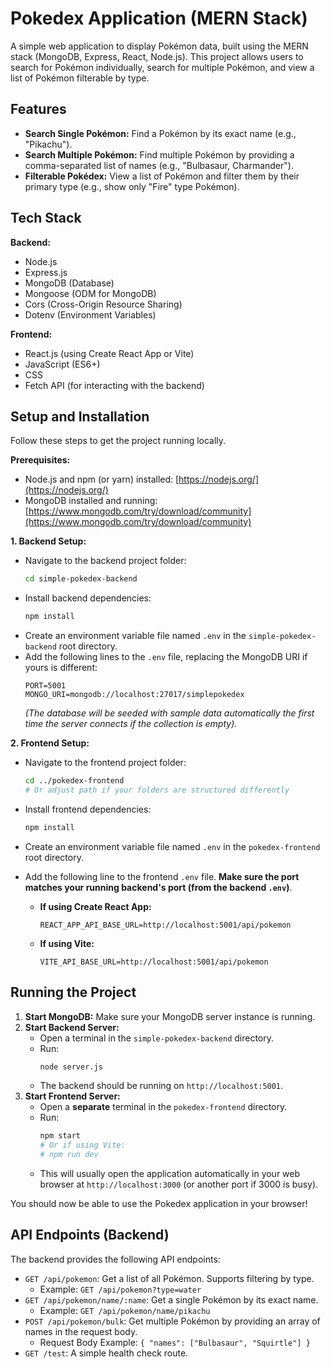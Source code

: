 # Pokedex Application (MERN Stack)

A simple web application to display Pokémon data, built using the MERN stack (MongoDB, Express, React, Node.js). This project allows users to search for Pokémon individually, search for multiple Pokémon, and view a list of Pokémon filterable by type.

## Features

*   **Search Single Pokémon:** Find a Pokémon by its exact name (e.g., "Pikachu").
*   **Search Multiple Pokémon:** Find multiple Pokémon by providing a comma-separated list of names (e.g., "Bulbasaur, Charmander").
*   **Filterable Pokédex:** View a list of Pokémon and filter them by their primary type (e.g., show only "Fire" type Pokémon).

## Tech Stack

**Backend:**
*   Node.js
*   Express.js
*   MongoDB (Database)
*   Mongoose (ODM for MongoDB)
*   Cors (Cross-Origin Resource Sharing)
*   Dotenv (Environment Variables)

**Frontend:**
*   React.js (using Create React App or Vite)
*   JavaScript (ES6+)
*   CSS
*   Fetch API (for interacting with the backend)

## Setup and Installation

Follow these steps to get the project running locally.

**Prerequisites:**
*   Node.js and npm (or yarn) installed: [https://nodejs.org/](https://nodejs.org/)
*   MongoDB installed and running: [https://www.mongodb.com/try/download/community](https://www.mongodb.com/try/download/community)

**1. Backend Setup:**

*   Navigate to the backend project folder:
    ```bash
    cd simple-pokedex-backend
    ```
*   Install backend dependencies:
    ```bash
    npm install
    ```
*   Create an environment variable file named `.env` in the `simple-pokedex-backend` root directory.
*   Add the following lines to the `.env` file, replacing the MongoDB URI if yours is different:
    ```dotenv
    PORT=5001
    MONGO_URI=mongodb://localhost:27017/simplepokedex
    ```
    *(The database will be seeded with sample data automatically the first time the server connects if the collection is empty).*

**2. Frontend Setup:**

*   Navigate to the frontend project folder:
    ```bash
    cd ../pokedex-frontend
    # Or adjust path if your folders are structured differently
    ```
*   Install frontend dependencies:
    ```bash
    npm install
    ```
*   Create an environment variable file named `.env` in the `pokedex-frontend` root directory.
*   Add the following line to the frontend `.env` file. **Make sure the port matches your running backend's port (from the backend `.env`)**.

    *   **If using Create React App:**
        ```dotenv
        REACT_APP_API_BASE_URL=http://localhost:5001/api/pokemon
        ```
    *   **If using Vite:**
        ```dotenv
        VITE_API_BASE_URL=http://localhost:5001/api/pokemon
        ```

## Running the Project

1.  **Start MongoDB:** Make sure your MongoDB server instance is running.
2.  **Start Backend Server:**
    *   Open a terminal in the `simple-pokedex-backend` directory.
    *   Run:
        ```bash
        node server.js
        ```
    *   The backend should be running on `http://localhost:5001`.
3.  **Start Frontend Server:**
    *   Open a **separate** terminal in the `pokedex-frontend` directory.
    *   Run:
        ```bash
        npm start
        # Or if using Vite:
        # npm run dev
        ```
    *   This will usually open the application automatically in your web browser at `http://localhost:3000` (or another port if 3000 is busy).

You should now be able to use the Pokedex application in your browser!

## API Endpoints (Backend)

The backend provides the following API endpoints:

*   `GET /api/pokemon`: Get a list of all Pokémon. Supports filtering by type.
    *   Example: `GET /api/pokemon?type=water`
*   `GET /api/pokemon/name/:name`: Get a single Pokémon by its exact name.
    *   Example: `GET /api/pokemon/name/pikachu`
*   `POST /api/pokemon/bulk`: Get multiple Pokémon by providing an array of names in the request body.
    *   Request Body Example: `{ "names": ["Bulbasaur", "Squirtle"] }`
*   `GET /test`: A simple health check route.
